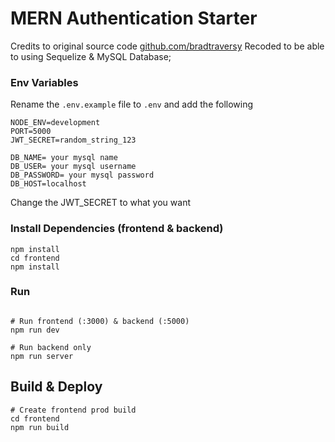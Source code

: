 # MERN Authentication Starter

Credits to original source code [github.com/bradtraversy](https://github.com/bradtraversy/mern-auth)
Recoded to be able to using Sequelize & MySQL Database;

### Env Variables

Rename the `.env.example` file to `.env` and add the following

```
NODE_ENV=development
PORT=5000
JWT_SECRET=random_string_123

DB_NAME= your mysql name
DB_USER= your mysql username
DB_PASSWORD= your mysql password
DB_HOST=localhost
```
Change the JWT_SECRET to what you want

### Install Dependencies (frontend & backend)

```
npm install
cd frontend
npm install
```

### Run

```

# Run frontend (:3000) & backend (:5000)
npm run dev

# Run backend only
npm run server
```

## Build & Deploy

```
# Create frontend prod build
cd frontend
npm run build
```